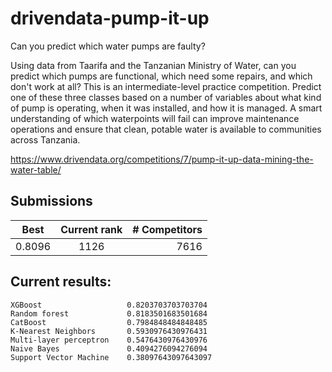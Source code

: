# drivendata-pump-it-up
Can you predict which water pumps are faulty?

Using data from Taarifa and the Tanzanian Ministry of Water, can you predict which pumps are functional, which need some repairs, and which don't work at all? This is an intermediate-level practice competition. Predict one of these three classes based on a number of variables about what kind of pump is operating, when it was installed, and how it is managed. A smart understanding of which waterpoints will fail can improve maintenance operations and ensure that clean, potable water is available to communities across Tanzania.

https://www.drivendata.org/competitions/7/pump-it-up-data-mining-the-water-table/

## Submissions

| Best        | Current rank  | # Competitors  |
| ----------- |:-------------:| --------------:|
| 0.8096      | 1126          | 7616           |

## Current results:
```
XGBoost                   0.8203703703703704
Random forest             0.8183501683501684
CatBoost                  0.7984848484848485
K-Nearest Neighbors       0.5930976430976431
Multi-layer perceptron    0.5476430976430976
Naive Bayes               0.4094276094276094
Support Vector Machine    0.38097643097643097
```
